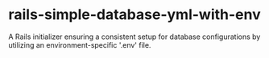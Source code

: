 # rails-simple-database-yml-with-env
A Rails initializer ensuring a consistent setup for database configurations by utilizing an environment-specific '.env' file.
